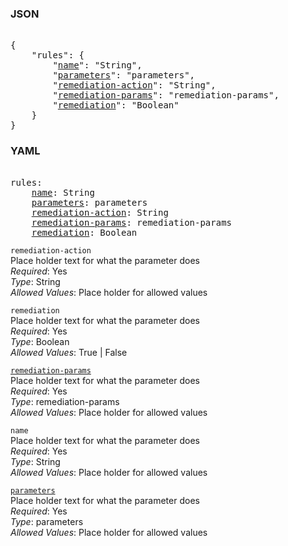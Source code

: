 ### JSON 
<pre> 
{
    "rules": {
        "<a href=#name>name</a>": "String", 
        "<a href=#parameters>parameters</a>": "parameters", 
        "<a href=#remediation-action>remediation-action</a>": "String", 
        "<a href=#remediation-params>remediation-params</a>": "remediation-params", 
        "<a href=#remediation>remediation</a>": "Boolean"
    }
}</pre> 
### YAML 
<pre> 
rules:
    <a href=#name>name</a>: String
    <a href=#parameters>parameters</a>: parameters
    <a href=#remediation-action>remediation-action</a>: String
    <a href=#remediation-params>remediation-params</a>: remediation-params
    <a href=#remediation>remediation</a>: Boolean
</pre> 


`remediation-action`  <a name="remediation-action"></a> \
Place holder text for what the parameter does \
*Required*: Yes \
*Type*: String \
*Allowed Values*: Place holder for allowed values

`remediation`  <a name="remediation"></a> \
Place holder text for what the parameter does \
*Required*: Yes \
*Type*: Boolean \
*Allowed Values*: True | False

<a name= "remediation-params" href="global-options/aws-config/managed-rules/rules/remediation-params.md">`remediation-params`</a> \
Place holder text for what the parameter does \
*Required*: Yes \
*Type*: remediation-params \
*Allowed Values*: Place holder for allowed values

`name`  <a name="name"></a> \
Place holder text for what the parameter does \
*Required*: Yes \
*Type*: String \
*Allowed Values*: Place holder for allowed values

<a name= "parameters" href="global-options/aws-config/managed-rules/rules/parameters.md">`parameters`</a> \
Place holder text for what the parameter does \
*Required*: Yes \
*Type*: parameters \
*Allowed Values*: Place holder for allowed values

